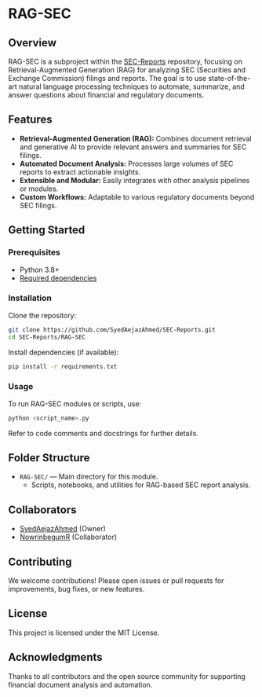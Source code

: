 # RAG-SEC

## Overview

RAG-SEC is a subproject within the [SEC-Reports](https://github.com/SyedAejazAhmed/SEC-Reports) repository, focusing on Retrieval-Augmented Generation (RAG) for analyzing SEC (Securities and Exchange Commission) filings and reports. The goal is to use state-of-the-art natural language processing techniques to automate, summarize, and answer questions about financial and regulatory documents.

## Features

- **Retrieval-Augmented Generation (RAG):** Combines document retrieval and generative AI to provide relevant answers and summaries for SEC filings.
- **Automated Document Analysis:** Processes large volumes of SEC reports to extract actionable insights.
- **Extensible and Modular:** Easily integrates with other analysis pipelines or modules.
- **Custom Workflows:** Adaptable to various regulatory documents beyond SEC filings.

## Getting Started

### Prerequisites

- Python 3.8+
- [Required dependencies](#installation)

### Installation

Clone the repository:

```bash
git clone https://github.com/SyedAejazAhmed/SEC-Reports.git
cd SEC-Reports/RAG-SEC
```

Install dependencies (if available):

```bash
pip install -r requirements.txt
```

### Usage

To run RAG-SEC modules or scripts, use:

```bash
python <script_name>.py
```

Refer to code comments and docstrings for further details.

## Folder Structure

- `RAG-SEC/` — Main directory for this module.
    - Scripts, notebooks, and utilities for RAG-based SEC report analysis.

## Collaborators

- [SyedAejazAhmed](https://github.com/SyedAejazAhmed) (Owner)
- [NowrinbegumR](https://github.com/NowrinbegumR) (Collaborator)

## Contributing

We welcome contributions! Please open issues or pull requests for improvements, bug fixes, or new features.

## License

This project is licensed under the MIT License.

## Acknowledgments

Thanks to all contributors and the open source community for supporting financial document analysis and automation.
